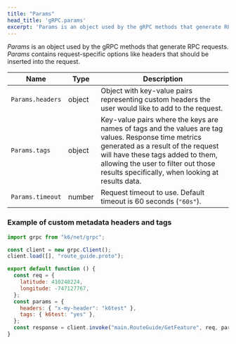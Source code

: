 ```yaml
---
title: "Params"
head_title: 'gRPC.params'
excerpt: 'Params is an object used by the gRPC methods that generate RPC requests.'
---
```


*Params* is an object used by the gRPC methods that generate RPC requests. *Params* contains request-specific options like headers that should be inserted into the request.

| Name | Type | Description |
|------|------|-------------|
| `Params.headers` | object | Object with key-value pairs representing custom headers the user would like to add to the request. |
| `Params.tags` | object | Key-value pairs where the keys are names of tags and the values are tag values. Response time metrics generated as a result of the request will have these tags added to them, allowing the user to filter out those results specifically, when looking at results data. |
| `Params.timeout` | number | Request timeout to use. Default timeout is 60 seconds (`"60s"`). |


### Example of custom metadata headers and tags

<div class="code-group" data-props='{"labels": []}'>

```javascript
import grpc from "k6/net/grpc";

const client = new grpc.Client();
client.load([], "route_guide.proto");

export default function () {
  const req = {
    latitude: 410248224,
    longitude: -747127767,
  };
  const params = {
    headers: { "x-my-header": "k6test" },
    tags: { k6test: "yes" },
  };
  const response = client.invoke("main.RouteGuide/GetFeature", req, params);
}
```

</div>
